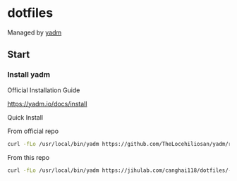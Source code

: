# dotfiles

Managed by [yadm](https://yadm.io/)


## Start

###  Install yadm

Official Installation Guide  

https://yadm.io/docs/install


Quick Install

From official repo
```bash
curl -fLo /usr/local/bin/yadm https://github.com/TheLocehiliosan/yadm/raw/master/yadm && chmod a+x /usr/local/bin/yadm

```

From this repo
```bash
curl -fLo /usr/local/bin/yadm https://jihulab.com/canghai118/dotfiles/-/blob/master/.config/yadm/yadm && chmod a+x /usr/local/bin/yadm

```
